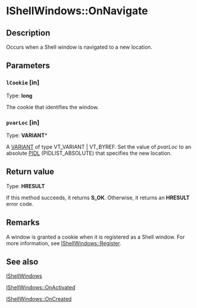 # IShellWindows::OnNavigate

## Description

Occurs when a Shell window is navigated to a new location.

## Parameters

### `lCookie` [in]

Type: **long**

The cookie that identifies the window.

### `pvarLoc` [in]

Type: **VARIANT***

A [VARIANT](https://learn.microsoft.com/windows/desktop/api/oaidl/ns-oaidl-variant) of type VT_VARIANT | VT_BYREF. Set the value of *pvarLoc* to an absolute [PIDL](https://learn.microsoft.com/windows/desktop/api/shtypes/ns-shtypes-itemidlist) (PIDLIST_ABSOLUTE) that specifies the new location.

## Return value

Type: **HRESULT**

If this method succeeds, it returns **S_OK**. Otherwise, it returns an **HRESULT** error code.

## Remarks

A window is granted a cookie when it is registered as a Shell window. For more information, see [IShellWindows::Register](https://learn.microsoft.com/windows/desktop/api/exdisp/nf-exdisp-ishellwindows-register).

## See also

[IShellWindows](https://learn.microsoft.com/windows/desktop/api/exdisp/nn-exdisp-ishellwindows)

[IShellWindows::OnActivated](https://learn.microsoft.com/windows/desktop/api/exdisp/nf-exdisp-ishellwindows-onactivated)

[IShellWindows::OnCreated](https://learn.microsoft.com/windows/desktop/api/exdisp/nf-exdisp-ishellwindows-oncreated)